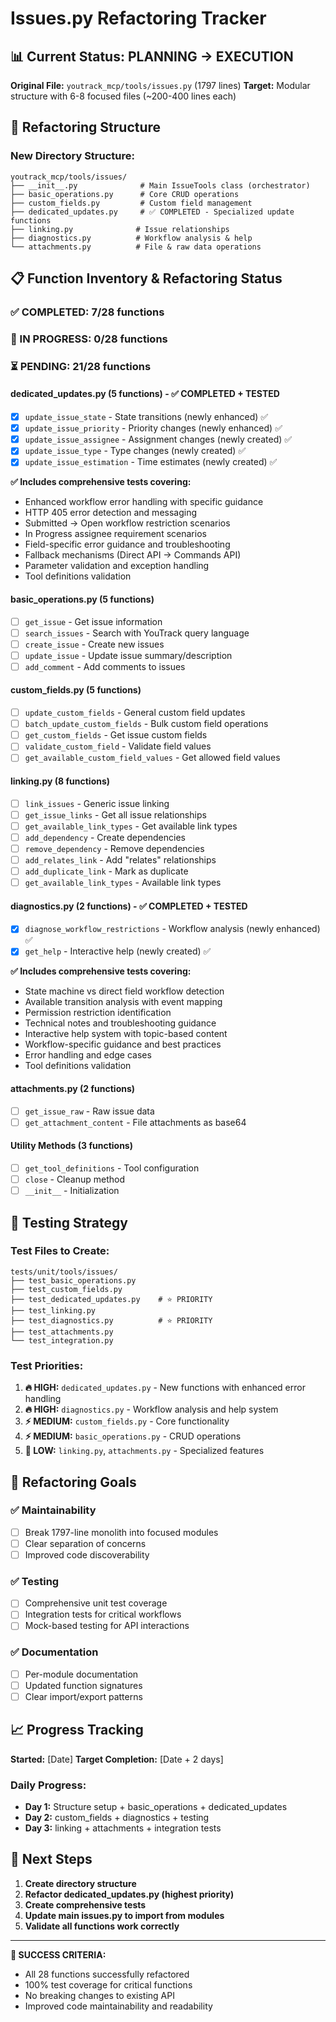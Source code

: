 # Issues.py Refactoring Tracker

## 📊 **Current Status: PLANNING → EXECUTION**

**Original File:** `youtrack_mcp/tools/issues.py` (1797 lines)
**Target:** Modular structure with 6-8 focused files (~200-400 lines each)

## 🎯 **Refactoring Structure**

### **New Directory Structure:**
```
youtrack_mcp/tools/issues/
├── __init__.py              # Main IssueTools class (orchestrator)
├── basic_operations.py      # Core CRUD operations  
├── custom_fields.py         # Custom field management
├── dedicated_updates.py     # ✅ COMPLETED - Specialized update functions  
├── linking.py              # Issue relationships
├── diagnostics.py          # Workflow analysis & help
└── attachments.py          # File & raw data operations
```

## 📋 **Function Inventory & Refactoring Status**

### **✅ COMPLETED: 7/28 functions**

### **🔄 IN PROGRESS: 0/28 functions**

### **⏳ PENDING: 21/28 functions**

#### **dedicated_updates.py (5 functions) - ✅ COMPLETED + TESTED**
- [x] `update_issue_state` - State transitions (newly enhanced) ✅ 
- [x] `update_issue_priority` - Priority changes (newly enhanced) ✅
- [x] `update_issue_assignee` - Assignment changes (newly created) ✅
- [x] `update_issue_type` - Type changes (newly created) ✅
- [x] `update_issue_estimation` - Time estimates (newly created) ✅

**✅ Includes comprehensive tests covering:**
- Enhanced workflow error handling with specific guidance
- HTTP 405 error detection and messaging
- Submitted → Open workflow restriction scenarios  
- In Progress assignee requirement scenarios
- Field-specific error guidance and troubleshooting
- Fallback mechanisms (Direct API → Commands API)
- Parameter validation and exception handling
- Tool definitions validation

#### **basic_operations.py (5 functions)**
- [ ] `get_issue` - Get issue information
- [ ] `search_issues` - Search with YouTrack query language  
- [ ] `create_issue` - Create new issues
- [ ] `update_issue` - Update issue summary/description
- [ ] `add_comment` - Add comments to issues

#### **custom_fields.py (5 functions)**  
- [ ] `update_custom_fields` - General custom field updates
- [ ] `batch_update_custom_fields` - Bulk custom field operations
- [ ] `get_custom_fields` - Get issue custom fields
- [ ] `validate_custom_field` - Validate field values
- [ ] `get_available_custom_field_values` - Get allowed field values

#### **linking.py (8 functions)**
- [ ] `link_issues` - Generic issue linking
- [ ] `get_issue_links` - Get all issue relationships
- [ ] `get_available_link_types` - Get available link types
- [ ] `add_dependency` - Create dependencies  
- [ ] `remove_dependency` - Remove dependencies
- [ ] `add_relates_link` - Add "relates" relationships
- [ ] `add_duplicate_link` - Mark as duplicate
- [ ] `get_available_link_types` - Available link types

#### **diagnostics.py (2 functions) - ✅ COMPLETED + TESTED**
- [x] `diagnose_workflow_restrictions` - Workflow analysis (newly enhanced) ✅
- [x] `get_help` - Interactive help (newly created) ✅

**✅ Includes comprehensive tests covering:**
- State machine vs direct field workflow detection
- Available transition analysis with event mapping
- Permission restriction identification
- Technical notes and troubleshooting guidance
- Interactive help system with topic-based content
- Workflow-specific guidance and best practices
- Error handling and edge cases
- Tool definitions validation

#### **attachments.py (2 functions)**
- [ ] `get_issue_raw` - Raw issue data
- [ ] `get_attachment_content` - File attachments as base64

#### **Utility Methods (3 functions)**
- [ ] `get_tool_definitions` - Tool configuration
- [ ] `close` - Cleanup method  
- [ ] `__init__` - Initialization

## 🧪 **Testing Strategy**

### **Test Files to Create:**
```
tests/unit/tools/issues/
├── test_basic_operations.py
├── test_custom_fields.py  
├── test_dedicated_updates.py    # ⭐ PRIORITY
├── test_linking.py
├── test_diagnostics.py          # ⭐ PRIORITY  
├── test_attachments.py
└── test_integration.py
```

### **Test Priorities:**
1. **🔥 HIGH:** `dedicated_updates.py` - New functions with enhanced error handling
2. **🔥 HIGH:** `diagnostics.py` - Workflow analysis and help system
3. **⚡ MEDIUM:** `custom_fields.py` - Core functionality
4. **⚡ MEDIUM:** `basic_operations.py` - CRUD operations
5. **📝 LOW:** `linking.py`, `attachments.py` - Specialized features

## 🎯 **Refactoring Goals**

### **✅ Maintainability**
- [ ] Break 1797-line monolith into focused modules
- [ ] Clear separation of concerns  
- [ ] Improved code discoverability

### **✅ Testing**
- [ ] Comprehensive unit test coverage
- [ ] Integration tests for critical workflows
- [ ] Mock-based testing for API interactions

### **✅ Documentation**
- [ ] Per-module documentation
- [ ] Updated function signatures
- [ ] Clear import/export patterns

## 📈 **Progress Tracking**

**Started:** [Date]
**Target Completion:** [Date + 2 days]

### **Daily Progress:**
- **Day 1:** Structure setup + basic_operations + dedicated_updates
- **Day 2:** custom_fields + diagnostics + testing
- **Day 3:** linking + attachments + integration tests

## 🚀 **Next Steps**

1. **Create directory structure**
2. **Refactor dedicated_updates.py (highest priority)**
3. **Create comprehensive tests** 
4. **Update main issues.py to import from modules**
5. **Validate all functions work correctly**

---

**🎉 SUCCESS CRITERIA:**
- All 28 functions successfully refactored
- 100% test coverage for critical functions
- No breaking changes to existing API
- Improved code maintainability and readability 